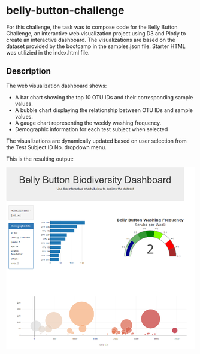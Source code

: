 # belly-button-challenge

For this challenge, the task was to compose code for the Belly Button Challenge, an interactive web visualization project using D3 and Plotly to create an interactive dashboard. The visualizations are based on the dataset provided by the bootcamp in the samples.json file. Starter HTML was utilizied in the index.html file.

## Description

The web visualization dashboard shows:

- A bar chart showing the top 10 OTU IDs and their corresponding sample values.
- A bubble chart displaying the relationship between OTU IDs and sample values.
- A gauge chart representing the weekly washing frequency.
- Demographic information for each test subject when selected

The visualizations are dynamically updated based on user selection from the Test Subject ID No. dropdown menu.

This is the resulting output:

![Belly Button Dashboard](./Output/Dashboard.png)

